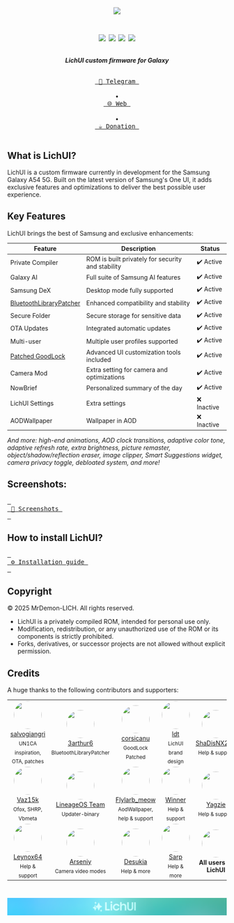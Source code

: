 <h1 align="center">
  <img loading="lazy" src="readme-res/Banner.png" width="700"/>
  <p align="center">
  <a href="https://github.com/MrDemon-LICH/PROJECT-LichUI/commits/main"><img loading="lazy" src="https://img.shields.io/github/last-commit/MrDemon-LICH/PROJECT-LichUI/main?style=for-the-badge"/></a>
  <a href="https://github.com/MrDemon-LICH/PROJECT-LichUI/stargazers"><img loading="lazy" src="https://img.shields.io/github/stars/MrDemon-LICH/PROJECT-LichUI?style=for-the-badge"/></a>
  <a href="https://github.com/MrDemon-LICH/PROJECT-LichUI/graphs/contributors"><img loading="lazy" src="https://img.shields.io/github/contributors/MrDemon-LICH/PROJECT-LichUI?style=for-the-badge"/></a>
  <a href="#"><img loading="lazy" src="https://img.shields.io/badge/OneUI-7.0-blueviolet?style=for-the-badge"/></a>
</p>
</h1>


<p align="center";"><strong><i>LichUI custom firmware for Galaxy</i></strong></p>

<p align="center">
  <a href="https://t.me/A54DEVELOPER"><kbd> <br> 💬 Telegram <br><br> </kbd></a>
  •
  <a href="https://mrdemon-lich.github.io/PROJECT-LichUI/index.html"><kbd> <br> 🌐 Web <br><br> </kbd></a>
  •
  <a href="https://www.paypal.me/TommyZambrano"><kbd> <br> ☕️ Donation <br><br> </kbd></a>
</p>

## What is LichUI?
LichUI is a custom firmware currently in development for the Samsung Galaxy A54 5G. Built on the latest version of Samsung's One UI, it adds exclusive features and optimizations to deliver the best possible user experience.

## Key Features
LichUI brings the best of Samsung and exclusive enhancements:

| Feature               | Description                                         | Status   |
|----------------------|-----------------------------------------------------|----------|
| Private Compiler     | ROM is built privately for security and stability    | ✔️ Active|
| Galaxy AI            | Full suite of Samsung AI features                   | ✔️ Active|
| Samsung DeX          | Desktop mode fully supported                        | ✔️ Active|
| [BluetoothLibraryPatcher](https://github.com/3arthur6/BluetoothLibraryPatcher)     | Enhanced compatibility and stability                | ✔️ Active|
| Secure Folder        | Secure storage for sensitive data                   | ✔️ Active|
| OTA Updates          | Integrated automatic updates                        | ✔️ Active|
| Multi-user           | Multiple user profiles supported                    | ✔️ Active|
| [Patched GoodLock](https://github.com/corsicanu/goodlock_dump)     | Advanced UI customization tools included            | ✔️ Active|
| Camera Mod           | Extra setting for camera and optimizations          | ✔️ Active|
| NowBrief             | Personalized summary of the day                     | ✔️ Active|
| LichUI Settings      | Extra settings                                      | ❌ Inactive|
| AODWallpaper         | Wallpaper in AOD                                    | ❌ Inactive|

*And more: high-end animations, AOD clock transitions, adaptive color tone, adaptive refresh rate, extra brightness, picture remaster, object/shadow/reflection eraser, image clipper, Smart Suggestions widget, camera privacy toggle, debloated system, and more!*

## Screenshots:
[<kbd> <br> 📸 Screenshots <br> </kbd>](https://mrdemon-lich.github.io/PROJECT-LichUI/screenshot.html)

## How to install LichUI?
[<kbd> <br> ⚙️ Installation guide <br> </kbd>](https://mrdemon-lich.github.io/PROJECT-LichUI/install.html)

## Copyright

© 2025 MrDemon-LICH. All rights reserved.

- LichUI is a privately compiled ROM, intended for personal use only.
- Modification, redistribution, or any unauthorized use of the ROM or its components is strictly prohibited.
- Forks, derivatives, or successor projects are not allowed without explicit permission.

## Credits

A huge thanks to the following contributors and supporters:

<table>
  <tr>
    <td align="center">
      <img src="https://github.com/salvogiangri.png?size=80" width="64" height="64" style="border-radius:50%"><br>
      <a href="https://github.com/salvogiangri">salvogiangri</a><br>
      <sub>UN1CA inspiration, OTA, patches</sub>
    </td>
    <td align="center">
      <img src="https://github.com/3arthur6.png?size=80" width="64" height="64" style="border-radius:50%"><br>
      <a href="https://github.com/3arthur6">3arthur6</a><br>
      <sub>BluetoothLibraryPatcher</sub>
    </td>
    <td align="center">
      <img src="https://github.com/corsicanu.png?size=80" width="64" height="64" style="border-radius:50%"><br>
      <a href="https://github.com/corsicanu">corsicanu</a><br>
      <sub>GoodLock Patched</sub>
    </td>
    <td align="center">
      <img src="https://github.com/ldtdev0.png?size=80" width="64" height="64" style="border-radius:50%"><br>
      <a href="https://github.com/ldtdev0">ldt</a><br>
      <sub>LichUI brand design</sub>
    </td>
    <td align="center">
      <img src="https://github.com/ShaDisNX255.png?size=80" width="64" height="64" style="border-radius:50%"><br>
      <a href="https://github.com/ShaDisNX255">ShaDisNX255</a><br>
      <sub>Help & support</sub>
    </td>
  </tr>
  <tr>
    <td align="center">
      <img src="https://github.com/Vaz15k.png?size=80" width="64" height="64" style="border-radius:50%"><br>
      <a href="https://github.com/Vaz15k">Vaz15k</a><br>
      <sub>Ofox, SHRP, Vbmeta</sub>
    </td>
    <td align="center">
      <img src="https://github.com/lineageos.png?size=80" width="64" height="64" style="border-radius:50%"><br>
      <a href="https://github.com/lineageos">LineageOS Team</a><br>
      <sub>Updater-binary</sub>
    </td>
    <td align="center">
      <img src="https://t.me/i/userpic/320/Flylarb_meow.jpg?size=80" width="64" height="64" style="border-radius:50%"><br>
      <a href="https://t.me/Flylarb_meow">Flylarb_meow</a><br>
      <sub>AodWallpaper, help & support</sub>
    </td>
    <td align="center">
      <img src="https://t.me/i/userpic/320/Winner3157.jpg?size=80" width="64" height="64" style="border-radius:50%"><br>
      <a href="https://t.me/Winner3157">Winner</a><br>
      <sub>Help & support</sub>
    </td>
    <td align="center">
      <img src="https://t.me/i/userpic/320/yagzie.jpg?size=80" width="64" height="64" style="border-radius:50%"><br>
      <a href="https://t.me/yagzie">Yagzie</a><br>
      <sub>Help & support</sub>
    </td>
  </tr>
  <tr>
    <td align="center">
      <img src="https://t.me/i/userpic/320/leynox64.jpg?size=80" width="64" height="64" style="border-radius:50%"><br>
      <a href="https://t.me/leynox64">Leynox64</a><br>
      <sub>Help & support</sub>
    </td>
    <td align="center">
      <img src="https://t.me/i/userpic/320/Arsenybespomestnov.jpg?size=80" width="64" height="64" style="border-radius:50%"><br>
      <a href="https://t.me/Arsenybespomestnov">Arseniy</a><br>
      <sub>Camera video modes</sub>
    </td>
    <td align="center">
      <img src="https://t.me/i/userpic/320/Desukia.jpg?size=80" width="64" height="64" style="border-radius:50%"><br>
      <a href="https://t.me/Desukia">Desukia</a><br>
      <sub>Help & more</sub>
    </td>
    <td align="center">
      <img src="https://t.me/i/userpic/320/Kozilyy.jpg?size=80" width="64" height="64" style="border-radius:50%"><br>
      <a href="https://t.me/Kozilyy">Sarp</a><br>
      <sub>Help & more</sub>
    </td>
    <td align="center">
      <img src="https://api.dicebear.com/7.x/personas/svg?seed=users" width="64" height="64" style="border-radius:50%"><br>
      <b>All users of LichUI</b>
    </td>
  </tr>
</table>

<h1 align="center">
  <img loading="lazy" src="readme-res/Footer.png"/>
</h1>
